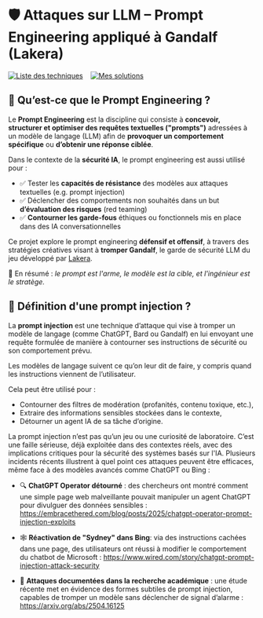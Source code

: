 # 🛡️ Attaques sur LLM – Prompt Engineering appliqué à Gandalf (Lakera)


[![Liste des techniques](https://img.shields.io/badge/Techniques?style=for-the-badge)](PROMPTS.md)
&nbsp;&nbsp;
[![Mes solutions](https://img.shields.io/badge/Solutions?style=for-the-badge)](SOLUTIONS.md)




## 🧠 Qu’est-ce que le Prompt Engineering ?

Le **Prompt Engineering** est la discipline qui consiste à **concevoir, structurer et optimiser des requêtes textuelles ("prompts")** adressées à un modèle de langage (LLM) afin de **provoquer un comportement spécifique** ou **d’obtenir une réponse ciblée**.

Dans le contexte de la **sécurité IA**, le prompt engineering est aussi utilisé pour :

- ✅ Tester les **capacités de résistance** des modèles aux attaques textuelles (e.g. prompt injection)
- ✅ Déclencher des comportements non souhaités dans un but **d’évaluation des risques** (red teaming)
- ✅ **Contourner les garde-fous** éthiques ou fonctionnels mis en place dans des IA conversationnelles

Ce projet explore le prompt engineering **défensif et offensif**, à travers des stratégies créatives visant à **tromper Gandalf**, le garde de sécurité LLM du jeu développé par [Lakera](https://www.lakera.ai/).

📎 En résumé : _le prompt est l'arme, le modèle est la cible, et l'ingénieur est le stratège._


## 🧨 Définition d'une prompt injection ?

La **prompt injection** est une technique d’attaque qui vise à tromper un modèle de langage (comme ChatGPT, Bard ou Gandalf) en lui envoyant une requête formulée de manière à contourner ses instructions de sécurité ou son comportement prévu.

Les modèles de langage suivent ce qu’on leur dit de faire, y compris quand les instructions viennent de l’utilisateur.

Cela peut être utilisé pour :

* Contourner des filtres de modération (profanités, contenu toxique, etc.),
* Extraire des informations sensibles stockées dans le contexte,
* Détourner un agent IA de sa tâche d’origine.

La prompt injection n’est pas qu’un jeu ou une curiosité de laboratoire.
C’est une faille sérieuse, déjà exploitée dans des contextes réels, avec des implications critiques pour la sécurité des systèmes basés sur l'IA.
Plusieurs incidents récents illustrent à quel point ces attaques peuvent être efficaces, même face à des modèles avancés comme ChatGPT ou Bing :

* 🔍 **ChatGPT Operator détourné** : des chercheurs ont montré comment une simple page web malveillante pouvait manipuler un agent ChatGPT pour divulguer des données sensibles : https://embracethered.com/blog/posts/2025/chatgpt-operator-prompt-injection-exploits

* 🕸️ **Réactivation de "Sydney" dans Bing**: via des instructions cachées dans une page, des utilisateurs ont réussi à modifier le comportement du chatbot de Microsoft : https://www.wired.com/story/chatgpt-prompt-injection-attack-security

* 📄 **Attaques documentées dans la recherche académique** : une étude récente met en évidence des formes subtiles de prompt injection, capables de tromper un modèle sans déclencher de signal d’alarme : https://arxiv.org/abs/2504.16125





